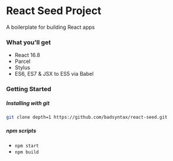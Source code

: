 # React Seed Project

A boilerplate for building React apps

### What you'll get
 - React 16.8
 - Parcel
 - Stylus
 - ES6, ES7 & JSX to ES5 via Babel
 
### Getting Started

##### Installing with git

```bash
git clone depth=1 https://github.com/badsyntax/react-seed.git
```

##### npm scripts
 - `npm start`
 - `npm build`

